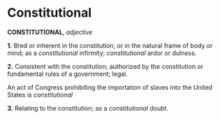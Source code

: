 # Constitutional

**CONSTITUTIONAL**, _adjective_

**1.** Bred or inherent in the constitution, or in the natural frame of body or mind; as a _constitutional_ infirmity; _constitutional_ ardor or dulness.

**2.** Consistent with the constitution; authorized by the constitution or fundamental rules of a government; legal.

An act of Congress prohibiting the importation of slaves into the United States is _constitutional_

**3.** Relating to the constitution; as a _constitutional_ doubt.